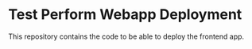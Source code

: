 # Test Perform Webapp Deployment

This repository contains the code to be able to deploy the frontend app.
